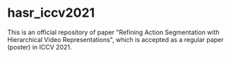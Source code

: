 # hasr_iccv2021
This is an official repository of paper "Refining Action Segmentation with Hierarchical Video Representations", which is accepted as a regular paper (poster) in ICCV 2021.
